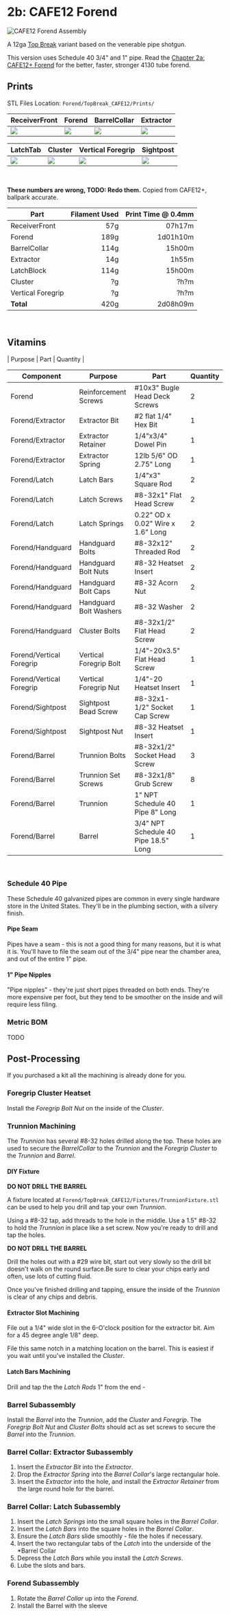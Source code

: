 # 2b: CAFE12 Forend
![CAFE12 Forend Assembly](TopBreak_CAFE12/Assembly_htmldoc.jpg)

A 12ga [Top Break](TopBreak.md) variant based on the venerable pipe shotgun.

This version uses Schedule 40 3/4" and 1" pipe.
Read the [Chapter 2a: CAFE12+ Forend](TopBreak_CAFE12+.md) for the
better, faster, stronger 4130 tube forend.

<!-- NEW PAGE -->
## Prints
STL Files Location: `Forend/TopBreak_CAFE12/Prints/`

|ReceiverFront|Forend|BarrelCollar|Extractor|
|-|-|-|-|
|![](TopBreak_CAFE12/Prints/ReceiverFront_thumb.jpg)|![](TopBreak_CAFE12/Prints/Forend_thumb.jpg)|![](TopBreak_CAFE12/Prints/BarrelCollar_thumb.jpg)|![](TopBreak_CAFE12/Prints/Extractor_thumb.jpg)|

|LatchTab|Cluster|Vertical Foregrip|Sightpost|
|-|-|-|-|
|![](TopBreak_CAFE12/Prints/LatchTab_thumb.jpg)|![](TopBreak_CAFE12/Prints/Cluster_thumb.jpg)|![](TopBreak_CAFE12/Prints/VerticalForegrip_thumb.jpg)|![](TopBreak_CAFE12/Prints/Sightpost_thumb.jpg)|
<br/>

**These numbers are wrong, TODO: Redo them.** Copied from CAFE12+, ballpark accurate.

| Part              | Filament Used | Print Time @ 0.4mm |
|-------------------|-------------: |------------------: |
| ReceiverFront     | 57g           |   07h17m           |
| Forend            | 189g          | 1d01h10m           |
| BarrelCollar      | 114g          |   15h00m           |
| Extractor         | 14g           |    1h55m           |
| LatchBlock        | 114g          |   15h00m           |
| Cluster           | ?g            |   ?h?m             |
| Vertical Foregrip | ?g            |   ?h?m             |
| **Total**         | 420g          |           2d08h09m |
<br/>

## Vitamins
| Purpose            | Part                                 | Quantity |

| Component                | Purpose                | Part                                 | Quantity |
|--------------------------|------------------------|--------------------------------------|----------|
| Forend                   | Reinforcement Screws   | #10x3" Bugle Head Deck Screws        | 2        |
| Forend/Extractor         | Extractor Bit          | #2 flat 1/4" Hex Bit                 | 1        |
| Forend/Extractor         | Extractor Retainer     | 1/4"x3/4" Dowel Pin                  | 1        |
| Forend/Extractor         | Extractor Spring       | 12lb 5/6" OD 2.75" Long              | 1        |
| Forend/Latch             | Latch Bars             | 1/4"x3" Square Rod                   | 2        |
| Forend/Latch             | Latch Screws           | #8-32x1" Flat Head Screw             | 2        |
| Forend/Latch             | Latch Springs          | 0.22" OD x 0.02" Wire x 1.6" Long    | 2        |
| Forend/Handguard         | Handguard Bolts        | #8-32x12" Threaded Rod               | 2        |
| Forend/Handguard         | Handguard Bolt Nuts    | #8-32 Heatset Insert                 | 2        |
| Forend/Handguard         | Handguard Bolt Caps    | #8-32 Acorn Nut                      | 2        |
| Forend/Handguard         | Handguard Bolt Washers | #8-32 Washer                         | 2        |
| Forend/Handguard         | Cluster Bolts          | #8-32x1/2" Flat Head Screw           | 2        |
| Forend/Vertical Foregrip | Vertical Foregrip Bolt | 1/4"-20x3.5" Flat Head Screw         | 1        |
| Forend/Vertical Foregrip | Vertical Foregrip Nut  | 1/4"-20 Heatset Insert               | 1        |
| Forend/Sightpost         | Sightpost Bead Screw   | #8-32x1-1/2" Socket Cap Screw        | 1        |
| Forend/Sightpost         | Sightpost Nut          | #8-32 Heatset Insert                 | 1        |
| Forend/Barrel            | Trunnion Bolts         | #8-32x1/2" Socket Head Screw         | 3        |
| Forend/Barrel            | Trunnion Set Screws    | #8-32x1/8" Grub Screw                | 8        |
| Forend/Barrel            | Trunnion               | 1" NPT Schedule 40 Pipe 8" Long      | 1        |
| Forend/Barrel            | Barrel                 | 3/4" NPT Schedule 40 Pipe 18.5" Long | 1        |
<br/>

### Schedule 40 Pipe
These Schedule 40 galvanized pipes are common in every single hardware store in
the United States. They'll be in the plumbing section, with a silvery finish.

#### Pipe Seam
Pipes have a seam - this is not a good thing for many reasons, but it is what it is.
You'll have to file the seam out of the 3/4" pipe near the chamber area, and out of the entire 1" pipe.

#### 1" Pipe Nipples
"Pipe nipples" - they're just short pipes threaded on both ends.
They're more expensive per foot, but they tend to be smoother on the inside and will require less filing.

### Metric BOM
TODO


<!-- NEW PAGE -->
## Post-Processing
If you purchased a kit all the machining is already done for you.

### Foregrip Cluster Heatset
Install the *Foregrip Bolt Nut* on the inside of the *Cluster*.

### Trunnion Machining
The *Trunnion* has several \#8-32 holes drilled along the top.
These holes are used to secure the *BarrelCollar* to the *Trunnion*
and the *Foregrip Cluster* to the *Trunnion* and *Barrel*.

#### DIY Fixture
**DO NOT DRILL THE BARREL**

A fixture located at `Forend/TopBreak_CAFE12/Fixtures/TrunnionFixture.stl`
can be used to help you drill and tap your own *Trunnion*.

Using a \#8-32 tap, add threads to the hole in the middle.
Use a 1.5" \#8-32 to hold the *Trunnion* in place like a set screw.
Now you're ready to drill and tap the holes.

**DO NOT DRILL THE BARREL**

Drill the holes out with a \#29 wire bit, start out very slowly so the drill bit doesn't
walk on the round surface.Be sure to clear your chips early and often, use lots of cutting fluid.

Once you've finished drilling and tapping, ensure the inside of the *Trunnion* is
clear of any chips and debris.

#### Extractor Slot Machining
File out a 1/4" wide slot in the 6-O'clock position for the extractor bit.
Aim for a 45 degree angle 1/8" deep.

File this same notch in a matching location on the barrel. This is easiest
if you wait until you've installed the *Cluster*.

#### Latch Bars Machining
Drill and tap the the *Latch Rods* 1" from the end -

### Barrel Subassembly
Install the *Barrel* into the *Trunnion*, add the *Cluster* and *Foregrip*.
The *Foregrip Bolt Nut* and *Cluster Bolts* should act as set screws to secure
the *Barrel* into the *Trunnion*.

### Barrel Collar: Extractor Subassembly
1. Insert the *Extractor Bit* into the *Extractor*.
2. Drop the *Extractor Spring* into the *Barrel Collar*'s large rectangular hole.
3. Insert the *Extractor* into the hole, and install the *Extractor Retainer* from the large round hole for the barrel.

### Barrel Collar: Latch Subassembly
1. Insert the *Latch Springs* into the small square holes in the *Barrel Collar*.
2. Insert the *Latch Bars* into the square holes in the *Barrel Collar*.
3. Ensure the *Latch Bars* slide smoothly - file the holes if necessary.
4. Insert the two rectangular tabs of the *Latch* into the underside of the *Barrel Collar
5. Depress the *Latch Bars* while you install the *Latch Screws*.
6. Lube the slots and bars.

### Forend Subassembly
1. Rotate the *Barrel Collar* up into the *Forend*.
2. Install the Barrel with the sleeve
